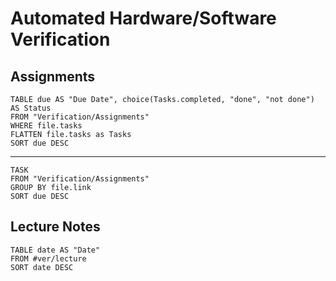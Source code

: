 # Automated Hardware/Software Verification

## Assignments
```dataview
TABLE due AS "Due Date", choice(Tasks.completed, "done", "not done") AS Status
FROM "Verification/Assignments"
WHERE file.tasks
FLATTEN file.tasks as Tasks
SORT due DESC
```

***

```dataview
TASK
FROM "Verification/Assignments"
GROUP BY file.link
SORT due DESC
```

## Lecture Notes
```dataview
TABLE date AS "Date"
FROM #ver/lecture 
SORT date DESC
```
